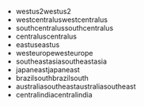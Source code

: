 - <span data-ttu-id="f3e7c-101">westus2</span><span class="sxs-lookup"><span data-stu-id="f3e7c-101">westus2</span></span>
- <span data-ttu-id="f3e7c-102">westcentralus</span><span class="sxs-lookup"><span data-stu-id="f3e7c-102">westcentralus</span></span>
- <span data-ttu-id="f3e7c-103">southcentralus</span><span class="sxs-lookup"><span data-stu-id="f3e7c-103">southcentralus</span></span>
- <span data-ttu-id="f3e7c-104">centralus</span><span class="sxs-lookup"><span data-stu-id="f3e7c-104">centralus</span></span>
- <span data-ttu-id="f3e7c-105">eastus</span><span class="sxs-lookup"><span data-stu-id="f3e7c-105">eastus</span></span>
- <span data-ttu-id="f3e7c-106">westeurope</span><span class="sxs-lookup"><span data-stu-id="f3e7c-106">westeurope</span></span>
- <span data-ttu-id="f3e7c-107">southeastasia</span><span class="sxs-lookup"><span data-stu-id="f3e7c-107">southeastasia</span></span>
- <span data-ttu-id="f3e7c-108">japaneast</span><span class="sxs-lookup"><span data-stu-id="f3e7c-108">japaneast</span></span>
- <span data-ttu-id="f3e7c-109">brazilsouth</span><span class="sxs-lookup"><span data-stu-id="f3e7c-109">brazilsouth</span></span>
- <span data-ttu-id="f3e7c-110">australiasoutheast</span><span class="sxs-lookup"><span data-stu-id="f3e7c-110">australiasoutheast</span></span>
- <span data-ttu-id="f3e7c-111">centralindia</span><span class="sxs-lookup"><span data-stu-id="f3e7c-111">centralindia</span></span>